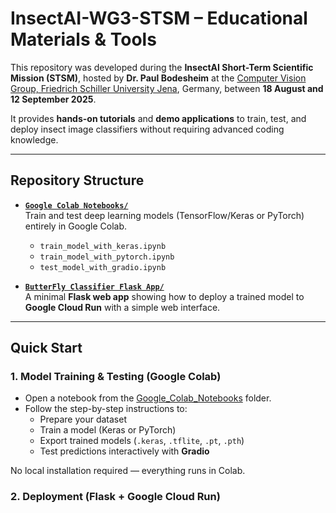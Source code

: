 # InsectAI-WG3-STSM – Educational Materials & Tools  

This repository was developed during the **InsectAI Short-Term Scientific Mission (STSM)**, hosted by **Dr. Paul Bodesheim** at the [Computer Vision Group, Friedrich Schiller University Jena](https://inf-cv.uni-jena.de/), Germany, between **18 August and 12 September 2025**.  

It provides **hands-on tutorials** and **demo applications** to train, test, and deploy insect image classifiers without requiring advanced coding knowledge.  

---

## Repository Structure  

- **[`Google Colab Notebooks/`](https://github.com/basakesin/InsectAI-WG3-STSM/tree/main/Google%20Colab%20Notebooks)**  
  Train and test deep learning models (TensorFlow/Keras or PyTorch) entirely in Google Colab.  
  - `train_model_with_keras.ipynb`  
  - `train_model_with_pytorch.ipynb`  
  - `test_model_with_gradio.ipynb`  

- **[`ButterFly Classifier Flask App/`](https://github.com/basakesin/InsectAI-WG3-STSM/tree/main/ButterFly%20Classifier%20Flask%20App)**    
  A minimal **Flask web app** showing how to deploy a trained model to **Google Cloud Run** with a simple web interface.  

---

## Quick Start  

### 1. Model Training & Testing (Google Colab)  

- Open a notebook from the [Google_Colab_Notebooks](./Google_Colab_Notebooks) folder.  
- Follow the step-by-step instructions to:  
  - Prepare your dataset  
  - Train a model (Keras or PyTorch)  
  - Export trained models (`.keras`, `.tflite`, `.pt`, `.pth`)  
  - Test predictions interactively with **Gradio**  

No local installation required — everything runs in Colab.  


### 2. Deployment (Flask + Google Cloud Run)  


